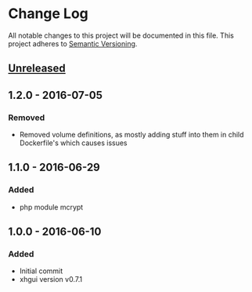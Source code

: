 # Change Log
All notable changes to this project will be documented in this file.
This project adheres to [Semantic Versioning](http://semver.org/).

## [Unreleased]

## 1.2.0 - 2016-07-05
### Removed
- Removed volume definitions, as mostly adding stuff into them in child Dockerfile's which causes issues

## 1.1.0 - 2016-06-29
### Added
- php module mcrypt

## 1.0.0 - 2016-06-10
### Added
- Initial commit
- xhgui version v0.7.1

[Unreleased]: https://github.com/p13eater/docker-xhgui/compare/v1.0.0...HEAD